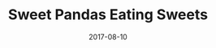 ---
additionalTags: None whatsoever
copy: For the love of all that is holy.
title: Sweet Pandas Eating Sweets
date: '2017-08-10'
description: 'Nothing is impossible. By condensing, we self-actualize.'
featuredImage: ./awesome.png
mainTag: pandas
---